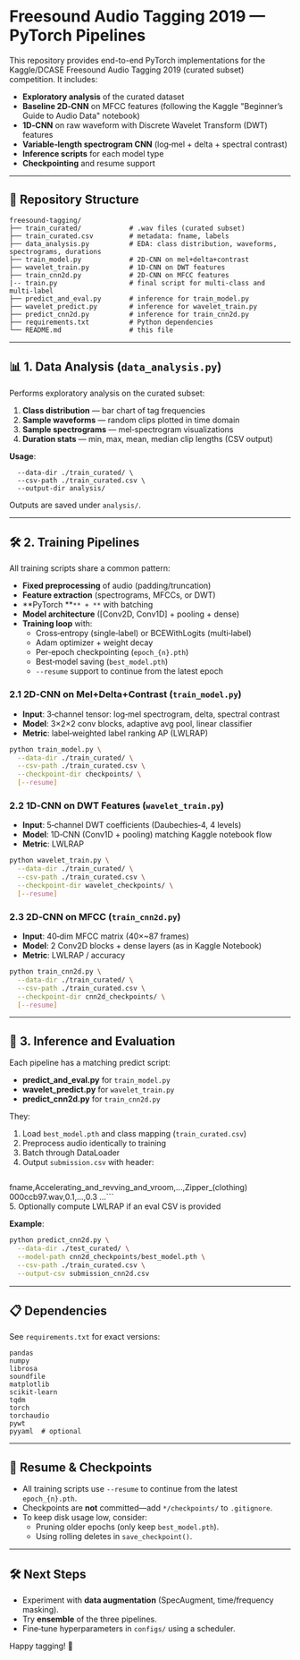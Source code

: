 # Freesound Audio Tagging 2019 — PyTorch Pipelines

This repository provides end-to-end PyTorch implementations for the Kaggle/DCASE Freesound Audio Tagging 2019 (curated subset) competition. It includes:

- **Exploratory analysis** of the curated dataset
- **Baseline 2D‑CNN** on MFCC features (following the Kaggle "Beginner’s Guide to Audio Data" notebook)
- **1D‑CNN** on raw waveform with Discrete Wavelet Transform (DWT) features
- **Variable‑length spectrogram CNN** (log‑mel + delta + spectral contrast)
- **Inference scripts** for each model type
- **Checkpointing** and resume support

---

## 📁 Repository Structure

```
freesound-tagging/
├── train_curated/            # .wav files (curated subset)
├── train_curated.csv         # metadata: fname, labels
├── data_analysis.py          # EDA: class distribution, waveforms, spectrograms, durations
├── train_model.py            # 2D‑CNN on mel+delta+contrast
├── wavelet_train.py          # 1D‑CNN on DWT features
├── train_cnn2d.py            # 2D‑CNN on MFCC features
|-- train.py                  # final script for multi-class and multi-label
├── predict_and_eval.py       # inference for train_model.py
├── wavelet_predict.py        # inference for wavelet_train.py
├── predict_cnn2d.py          # inference for train_cnn2d.py
├── requirements.txt          # Python dependencies
└── README.md                 # this file
```

---

## 📊 1. Data Analysis (`data_analysis.py`)

Performs exploratory analysis on the curated subset:

1. **Class distribution** — bar chart of tag frequencies
2. **Sample waveforms** — random clips plotted in time domain
3. **Sample spectrograms** — mel‑spectrogram visualizations
4. **Duration stats** — min, max, mean, median clip lengths (CSV output)

**Usage**:

```bash\npython
  --data-dir ./train_curated/ \
  --csv-path ./train_curated.csv \
  --output-dir analysis/
```

Outputs are saved under `analysis/`.

---

## 🛠 2. Training Pipelines

All training scripts share a common pattern:

- **Fixed preprocessing** of audio (padding/truncation)
- **Feature extraction** (spectrograms, MFCCs, or DWT)
- **PyTorch **``** + **`` with batching
- **Model architecture** ([Conv2D, Conv1D] + pooling + dense)
- **Training loop** with:
  - Cross‑entropy (single‑label) or BCEWithLogits (multi‑label)
  - Adam optimizer + weight decay
  - Per‑epoch checkpointing (`epoch_{n}.pth`)
  - Best‑model saving (`best_model.pth`)
  - `--resume` support to continue from the latest epoch

### 2.1 2D‑CNN on Mel+Delta+Contrast (`train_model.py`)

- **Input**: 3‑channel tensor: log‑mel spectrogram, delta, spectral contrast
- **Model**: 3×2×2 conv blocks, adaptive avg pool, linear classifier
- **Metric**: label‑weighted label ranking AP (LWLRAP)

```bash
python train_model.py \
  --data-dir ./train_curated/ \
  --csv-path ./train_curated.csv \
  --checkpoint-dir checkpoints/ \
  [--resume]
```

### 2.2 1D‑CNN on DWT Features (`wavelet_train.py`)

- **Input**: 5‑channel DWT coefficients (Daubechies‑4, 4 levels)
- **Model**: 1D‑CNN (Conv1D + pooling) matching Kaggle notebook flow
- **Metric**: LWLRAP

```bash
python wavelet_train.py \
  --data-dir ./train_curated/ \
  --csv-path ./train_curated.csv \
  --checkpoint-dir wavelet_checkpoints/ \
  [--resume]
```

### 2.3 2D‑CNN on MFCC (`train_cnn2d.py`)

- **Input**: 40‑dim MFCC matrix (40×\~87 frames)
- **Model**: 2 Conv2D blocks + dense layers (as in Kaggle Notebook)
- **Metric**: LWLRAP / accuracy

```bash
python train_cnn2d.py \
  --data-dir ./train_curated/ \
  --csv-path ./train_curated.csv \
  --checkpoint-dir cnn2d_checkpoints/ \
  [--resume]
```

---

## 🎯 3. Inference and Evaluation

Each pipeline has a matching predict script:

- **predict\_and\_eval.py** for `train_model.py`
- **wavelet\_predict.py** for `wavelet_train.py`
- **predict\_cnn2d.py** for `train_cnn2d.py`

They:

1. Load `best_model.pth` and class mapping (`train_curated.csv`)
2. Preprocess audio identically to training
3. Batch through DataLoader
4. Output `submission.csv` with header:
   ```
   ```

fname,Accelerating\_and\_revving\_and\_vroom,...,Zipper\_(clothing) 000ccb97.wav,0.1,...,0.3 ...\`\`\`\
5\. Optionally compute LWLRAP if an eval CSV is provided

**Example**:

```bash
python predict_cnn2d.py \
  --data-dir ./test_curated/ \
  --model-path cnn2d_checkpoints/best_model.pth \
  --csv-path ./train_curated.csv \
  --output-csv submission_cnn2d.csv
```

---

## 📋 Dependencies

See `requirements.txt` for exact versions:

```text
pandas
numpy
librosa
soundfile
matplotlib
scikit-learn
tqdm
torch
torchaudio
pywt
pyyaml  # optional
```

---

## 🔄 Resume & Checkpoints

- All training scripts use `--resume` to continue from the latest `epoch_{n}.pth`.
- Checkpoints are **not** committed—add `*/checkpoints/` to `.gitignore`.
- To keep disk usage low, consider:
  - Pruning older epochs (only keep `best_model.pth`).
  - Using rolling deletes in `save_checkpoint()`.

---

## 🛠 Next Steps

- Experiment with **data augmentation** (SpecAugment, time/frequency masking).
- Try **ensemble** of the three pipelines.
- Fine‑tune hyperparameters in `configs/` using a scheduler.

Happy tagging! 🚀

